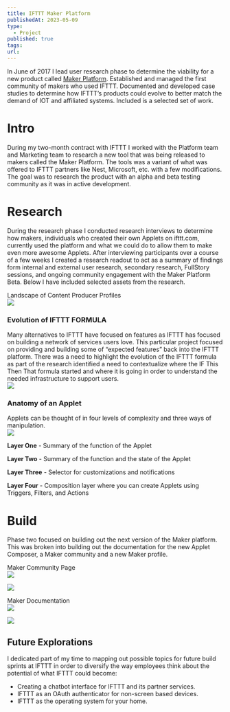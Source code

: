 ```yaml
---
title: IFTTT Maker Platform
publishedAt: 2023-05-09
type:
  - Project
published: true
tags: 
url:
---
```

In June of 2017 I lead user research phase to determine the viability for a new product called [Maker Platform](http://platform.ifttt.com/maker). Established and managed the first community of makers who used IFTTT. Documented and developed case studies to determine how IFTTT’s products could evolve to better match the demand of IOT and affiliated systems. Included is a selected set of work.

# Intro

During my two-month contract with IFTTT I worked with the Platform team and Marketing team to research a new tool that was being released to makers called the Maker Platform. The tools was a variant of what was offered to IFTTT partners like Nest, Microsoft, etc. with a few modifications. The goal was to research the product with an alpha and beta testing community as it was in active development.

# Research

During the research phase I conducted research interviews to determine how makers, individuals who created their own Applets on ifttt.com, currently used the platform and what we could do to allow them to make even more awesome Applets. After interviewing participants over a course of a few weeks I created a research readout to act as a summary of findings form internal and external user research, secondary research, FullStory sessions, and ongoing community engagement with the Maker Platform Beta. Below I have included selected assets from the research.

Landscape of Content Producer Profiles  
![](https://v3.gndclouds.cc/content/images/2017/07/ifttt-community-landscape-1.png)

### Evolution of IFTTT FORMULA

Many alternatives to IFTTT have focused on features as IFTTT has focused on building a network of services users love. This particular project focused on providing and building some of “expected features” back into the IFTTT platform. There was a need to highlight the evolution of the IFTTT formula as part of the research identified a need to contextualize where the IF This Then That formula started and where it is going in order to understand the needed infrastructure to support users.  
![ ](https://v3.gndclouds.cc/content/images/2017/07/Evolution-of-Formula.png)

### Anatomy of an Applet

Applets can be thought of in four levels of complexity and three ways of manipulation.  
![ ](https://v3.gndclouds.cc/content/images/2017/07/Anatomy-of-Applet-2d.png)

**Layer One** - Summary of the function of the Applet

**Layer Two** - Summary of the function and the state of the Applet

**Layer Three** - Selector for customizations and notifications

**Layer Four** - Composition layer where you can create Applets using Triggers, Filters, and Actions

# Build

Phase two focused on building out the next version of the Maker platform. This was broken into building out the documentation for the new Applet Composer, a Maker community and a new Maker profile.

Maker Community Page  
![ ](https://v3.gndclouds.cc/content/images/2017/07/Maker-Landing-Wireframe.png)

![ ](https://v3.gndclouds.cc/content/images/2017/07/Screen-Shot-2017-07-12-at-11-09-27-PM.png)

Maker Documentation  
![ ](https://v3.gndclouds.cc/content/images/2017/07/Screen-Shot-2017-07-12-at-11-09-20-PM.png)

![ ](https://v3.gndclouds.cc/content/images/2017/07/Screen-Shot-2017-07-12-at-11-09-13-PM.png)

## Future Explorations

I dedicated part of my time to mapping out possible topics for future build sprints at IFTTT in order to diversify the way employees think about the potential of what IFTTT could become:

- Creating a chatbot interface for IFTTT and its partner services.
- IFTTT as an OAuth authenticator for non-screen based devices.
- IFTTT as the operating system for your home.